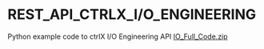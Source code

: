 # REST_API_CTRLX_I/O_ENGINEERING
Python example code to ctrlX I/O Engineering API
[IO_Full_Code.zip](https://github.com/Mohann99/REST_API_CTRLX_I-O_ENGINEERING/files/7526739/IO_Full_Code.zip)
